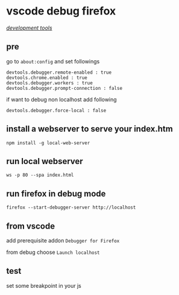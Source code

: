 # vscode debug firefox

*[development tools](../README.md#development-tools)*

## pre

go to `about:config` and set followings

```
devtools.debugger.remote-enabled : true
devtools.chrome.enabled : true
devtools.debugger.workers : true
devtools.debugger.prompt-connection : false
```

if want to debug non localhost add following

```
devtools.debugger.force-local : false
```

## install a webserver to serve your index.htm

```
npm install -g local-web-server
```

## run local webserver

```
ws -p 80 --spa index.html
```

## run firefox in debug mode

```
firefox --start-debugger-server http://localhost
```

## from vscode

add prerequisite addon `Debugger for Firefox`

from debug choose `Launch localhost`

## test

set some breakpoint in your js
